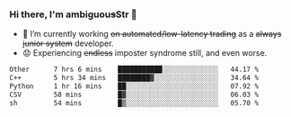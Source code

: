 ### Hi there, I'm ambiguou~~s~~Str 👋

<!--
**ambiguoustexture/ambiguoustexture** is a ✨ _special_ ✨ repository because its `README.md` (this file) appears on your GitHub profile.

Here are some ideas to get you started:
-->
- 🔭 I’m currently working ~~on automated/low-latency trading~~ as a ~~always junior system~~ developer.
- :worried: Experiencing ~~endless~~ imposter syndrome still, and even worse.

<!--START_SECTION:waka-->

```txt
Other      7 hrs 6 mins    ███████████░░░░░░░░░░░░░░   44.17 %
C++        5 hrs 34 mins   ████████▓░░░░░░░░░░░░░░░░   34.64 %
Python     1 hr 16 mins    ██░░░░░░░░░░░░░░░░░░░░░░░   07.92 %
CSV        58 mins         █▓░░░░░░░░░░░░░░░░░░░░░░░   06.03 %
sh         54 mins         █▒░░░░░░░░░░░░░░░░░░░░░░░   05.70 %
```

<!--END_SECTION:waka-->
